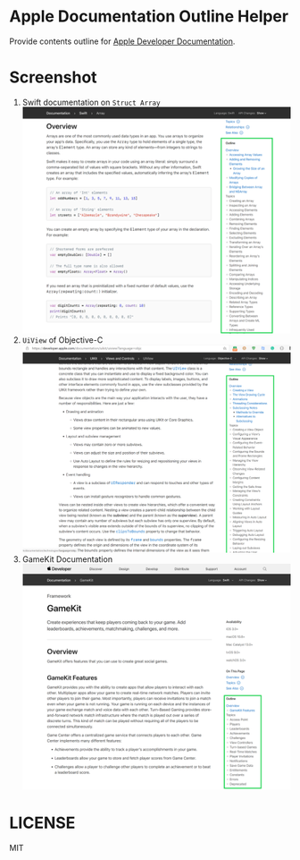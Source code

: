 # Apple Documentation Outline Helper
Provide contents outline for [Apple Developer Documentation](https://developer.apple.com/documentation/).

# Screenshot
1. Swift documentation on `Struct Array`
![screenshot1.png](screenshot1.png)
2. `UiView` of Objective-C
![screenshot2.png](screenshot2.png)
3. GameKit Documentation
![screenshot3.png](screenshot3.png)

# LICENSE
MIT

